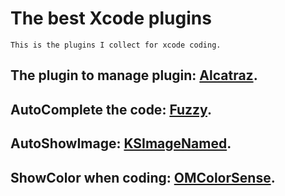 # The best Xcode plugins
	This is the plugins I collect for xcode coding.

## The plugin to manage plugin: [Alcatraz].
 
## AutoComplete the code: [Fuzzy].
  
## AutoShowImage: [KSImageNamed].
 
## ShowColor when coding: [OMColorSense].
 
## 
























[Alcatraz]:http://alcatraz.io/
[Fuzzy]:https://github.com/FuzzyAutocomplete/FuzzyAutocompletePlugin/releases
[KSImageNamed]:https://github.com/ksuther/KSImageNamed-Xcode
[OMColorSense]:https://github.com/omz/ColorSense-for-Xcode